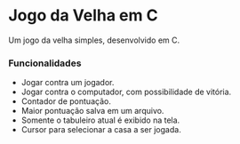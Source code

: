 # Jogo da Velha em C
Um jogo da velha simples, desenvolvido em C.

### Funcionalidades
- Jogar contra um jogador.
- Jogar contra o computador, com possibilidade de vitória.
- Contador de pontuação.
- Maior pontuação salva em um arquivo.
- Somente o tabuleiro atual é exibido na tela.
- Cursor para selecionar a casa a ser jogada.
